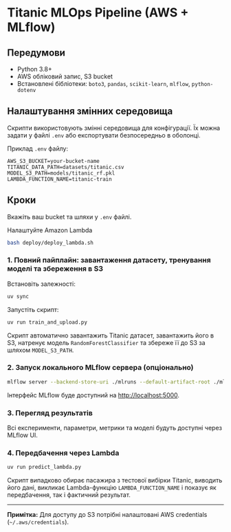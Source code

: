 # Titanic MLOps Pipeline (AWS + MLflow)

## Передумови

- Python 3.8+
- AWS обліковий запис, S3 bucket
- Встановлені бібліотеки: `boto3`, `pandas`, `scikit-learn`, `mlflow`, `python-dotenv`

## Налаштування змінних середовища

Скрипти використовують змінні середовища для конфігурації. Їх можна задати у файлі `.env` або експортувати безпосередньо в оболонці.

Приклад `.env` файлу:

```
AWS_S3_BUCKET=your-bucket-name
TITANIC_DATA_PATH=datasets/titanic.csv
MODEL_S3_PATH=models/titanic_rf.pkl
LAMBDA_FUNCTION_NAME=titanic-train
```

## Кроки

Вкажіть ваш bucket та шляхи у `.env` файлі.

Налаштуйте Amazon Lambda
```bash
bash deploy/deploy_lambda.sh
```

### 1. Повний пайплайн: завантаження датасету, тренування моделі та збереження в S3

Встановіть залежності:
```bash
uv sync
```
Запустіть скрипт:

```bash
uv run train_and_upload.py
```

Скрипт автоматично завантажить Titanic датасет, завантажить його в S3, натренує модель `RandomForestClassifier` та збереже її до S3 за шляхом `MODEL_S3_PATH`.

### 2. Запуск локального MLflow сервера (опціонально)

```bash
mlflow server --backend-store-uri ./mlruns --default-artifact-root ./mlruns --host 0.0.0.0 --port 5000
```

Інтерфейс MLflow буде доступний на [http://localhost:5000](http://localhost:5000).

### 3. Перегляд результатів

Всі експерименти, параметри, метрики та моделі будуть доступні через MLflow UI.

### 4. Передбачення через Lambda

```bash
uv run predict_lambda.py
```

Скрипт випадково обирає пасажира з тестової вибірки Titanic, виводить його дані,
викликає Lambda-функцію `LAMBDA_FUNCTION_NAME` і показує як передбачення, так і
фактичний результат.

---

**Примітка:** Для доступу до S3 потрібні налаштовані AWS credentials (`~/.aws/credentials`).

